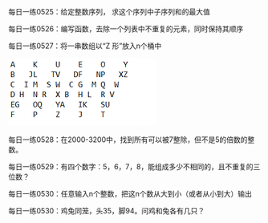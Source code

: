 每日一练0525：给定整数序列， 求这个序列中子序列和的最大值

每日一练0526：编写函数，去除一个列表中不重复的元素，同时保持其顺序

每日一练0527：将一串数组以“Z 形”放入n个桶中

![1559109206865](assets/1559109206865.png)

每日一练0528：在2000-3200中，找到所有可以被7整除，但不是5的倍数的整数。

每日一练0529：有四个数字：5，6，7，8，能组成多少不相同的，且不重复的三位数？

每日一练0530：任意输入n个整数，把这n个数从大到小（或者从小到大）输出

每日一练0530：鸡兔同笼，头35，脚94。问鸡和兔各有几只？
